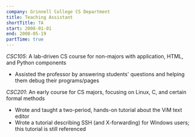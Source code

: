 ```yaml
---
company: Grinnell College CS Department
title: Teaching Assistant
shortTitle: TA
start: 2008-01-01
end: 2008-05-19
partTime: true
---
```


_CSC105_: A lab-driven CS course for non-majors with application, HTML, and
Python components

- Assisted the professor by answering students' questions and helping them
  debug their programs/pages

_CSC201_: An early course for CS majors, focusing on Linux, C, and certain
formal methods

- Wrote and taught a two-period, hands-on tutorial about the ViM text editor
- Wrote a tutorial describing SSH (and X-forwarding) for Windows users; this
  tutorial is still referenced

